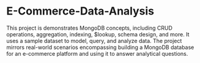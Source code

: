 # E-Commerce-Data-Analysis
This project is demonstrates MongoDB concepts, including CRUD operations, aggregation, indexing, $lookup, schema design, and more. It uses a sample dataset to model, query, and analyze data. The project mirrors real-world scenarios encompassing building a MongoDB database for an e-commerce platform and using it to answer analytical questions.
